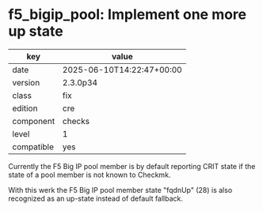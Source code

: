 [//]: # (werk v2)
# f5_bigip_pool: Implement one more up state

key        | value
---------- | ---
date       | 2025-06-10T14:22:47+00:00
version    | 2.3.0p34
class      | fix
edition    | cre
component  | checks
level      | 1
compatible | yes

Currently the F5 Big IP pool member is by default reporting CRIT state if the state of a pool member is not known to Checkmk.

With this werk the F5 Big IP pool member state "fqdnUp" (28) is also recognized as an up-state instead of default fallback.
